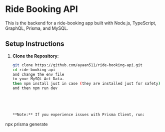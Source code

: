 # Ride Booking API

This is the backend for a ride-booking app built with Node.js, TypeScript, GraphQL, Prisma, and MySQL.

## Setup Instructions

1. **Clone the Repository**:
   ```bash
   git clone https://github.com/ayaan511/ride-booking-api.git
   cd ride-booking-api
   and change the env file
   to your MySQL Act Data.
   then npm install just in case (they are installed just for safety) but must do npm install scripts are in there what runs npx prisma generate.
   and then npm run dev





   **Note:** If you experience issues with Prisma Client, run:
npx prisma generate
